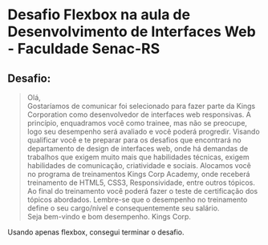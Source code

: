 # Desafio Flexbox na aula de Desenvolvimento de Interfaces Web - Faculdade Senac-RS

## Desafio:

> Olá,  
> Gostaríamos de comunicar foi selecionado para fazer parte da Kings Corporation como desenvolvedor de interfaces web responsivas.
> A princípio, enquadramos você como trainee, mas não se preocupe, logo seu desempenho será avaliado e você poderá progredir.
> Visando qualificar você e te preparar para os desafios que encontrará no departamento de design de interfaces web, onde há demandas de trabalhos que exigem muito mais que habilidades técnicas, exigem habilidades de comunicação, criatividade e sociais.
> Alocamos você no programa de treinamentos Kings Corp Academy, onde receberá treinamento de HTML5, CSS3, Responsividade, entre outros tópicos.
> Ao final do treinamento você poderá fazer o teste de certificação dos tópicos abordados.
> Lembre-se que o desempenho no treinamento define o seu cargo/nível e consequentemente seu salário.  
> Seja bem-vindo e bom desempenho.
> Kings Corp.

Usando apenas flexbox, consegui terminar o desafio.
